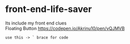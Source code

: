 # front-end-life-saver
Its include my front end clues <br/>
Floating Button
https://codepen.io/Akrinu10/pen/vQJMVB


```
use this -> ` brace for code
```
